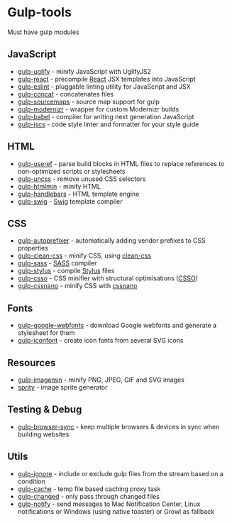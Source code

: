 # Gulp-tools
Must have gulp modules

## JavaScript
- [gulp-uglify](https://github.com/terinjokes/gulp-uglify) - minify JavaScript with UglifyJS2
- [gulp-react](https://github.com/sindresorhus/gulp-react) - precompile [React](https://facebook.github.io/react/) JSX templates into JavaScript
- [gulp-eslint](https://github.com/adametry/gulp-eslint) - pluggable linting utility for JavaScript and JSX
- [gulp-concat](https://github.com/contra/gulp-concat) - concatenates files
- [gulp-sourcemaps](https://github.com/floridoo/gulp-sourcemaps) - source map support for gulp
- [gulp-modernizr](https://github.com/doctyper/gulp-modernizr) - wrapper for custom Modernizr builds
- [gulp-babel](https://github.com/babel/gulp-babel) - compiler for writing next generation JavaScript
- [gulp-jscs](https://github.com/jscs-dev/gulp-jscs) - code style linter and formatter for your style guide

## HTML
- [gulp-useref](https://github.com/jonkemp/gulp-useref) - parse build blocks in HTML files to replace references to non-optimized scripts or stylesheets
- [gulp-uncss](https://github.com/ben-eb/gulp-uncss) - remove unused CSS selectors
- [gulp-htmlmin](https://github.com/jonschlinkert/gulp-htmlmin) - minify HTML
- [gulp-handlebars](https://github.com/lazd/gulp-handlebars) - HTML template engine
- [gulp-swig](https://github.com/colynb/gulp-swig) - [Swig](https://github.com/paularmstrong/swig) template compiler

## CSS
- [gulp-autoprefixer](https://github.com/sindresorhus/gulp-autoprefixer) - automatically adding vendor prefixes to CSS properties
- [gulp-clean-css](https://github.com/scniro/gulp-clean-css) - minify CSS, using [clean-css](https://github.com/jakubpawlowicz/clean-css)
- [gulp-sass](https://github.com/dlmanning/gulp-sass) - [SASS](https://github.com/sass/sass) compiler
- [gulp-stylus](https://github.com/stevelacy/gulp-stylus) - compile [Stylus](http://stylus-lang.com/) files
- [gulp-csso](https://github.com/ben-eb/gulp-csso) - CSS minifier with structural optimisations ([CSSO](https://github.com/css/csso))
- [gulp-cssnano](https://github.com/ben-eb/gulp-cssnano) - minify CSS with [cssnano](https://github.com/ben-eb/cssnano)


## Fonts
- [gulp-google-webfonts](https://github.com/battlesnake/gulp-google-webfonts) - download Google webfonts and generate a stylesheet for them
- [gulp-iconfont](https://github.com/nfroidure/gulp-iconfont) - create icon fonts from several SVG icons

## Resources
- [gulp-imagemin](https://github.com/sindresorhus/gulp-imagemin) - minify PNG, JPEG, GIF and SVG images
- [sprity](https://github.com/sprity/sprity) - image sprite generator

## Testing & Debug
- [gulp-browser-sync](https://github.com/BrowserSync/gulp-browser-sync) - keep multiple browsers & devices in sync when building websites

## Utils
- [gulp-ignore](https://github.com/robrich/gulp-ignore) - include or exclude gulp files from the stream based on a condition
- [gulp-cache](https://github.com/jgable/gulp-cache) - temp file based caching proxy task
- [gulp-changed](https://github.com/sindresorhus/gulp-changed) - only pass through changed files
- [gulp-notify](https://github.com/mikaelbr/gulp-notify) - send messages to Mac Notification Center, Linux notifications or Windows (using native toaster) or Growl as fallback